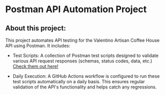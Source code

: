 # Postman API Automation Project

## About this project:

This project automates API testing for the Valentino Artisan Coffee House API using Postman. It includes:

- Test Scripts: A collection of Postman test scripts designed to validate various API request responses (schemas, status codes, data, etc.) [Check them out here!](https://www.postman.com/ederfdz/workspace/api-tester/collection/27786671-71a7dd34-ba00-49ec-9619-cba2dfe84dea
)

- Daily Execution: A GitHub Actions workflow is configured to run these test scripts automatically on a daily basis. This ensures regular validation of the API's functionality and helps catch any regressions.

